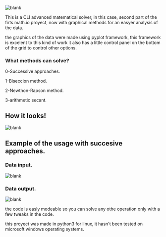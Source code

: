 ![blank](https://i.imgur.com/nQCxkab.png?1)

This is a CLI advanced matematical solver, in this case, second part of the firts math.io proyect, now with graphical
methods for an easyer analysis of the data.

the graphics of the data were made using pyplot framework, this framework is excelent to this kind of work
it also has a little control panel on the bottom of the grid to control other options.

### What methods can solve?

0-Successive approaches.

1-Biseccion method.

2-Newthon-Rapson method.

3-arithmetic secant.


## How it looks!

![blank](https://i.imgur.com/LQAu9FP.png?1)

## Example of the usage with succesive approaches.

### Data input.

![blank](https://i.imgur.com/ak6fWzY.png?1)
### Data output.

![blank](https://i.imgur.com/3hn2gT9.png?1)

the code is easly modeable so you can solve any othe operation only with a few tweaks in the code.

this proyect was made in python3 for linux, it hasn't been tested on microsoft windows operating systems.
